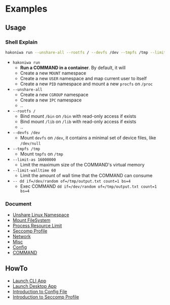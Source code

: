 # Examples

## Usage

### Shell Explain

```sh
hakoniwa run --unshare-all --rootfs / --devfs /dev --tmpfs /tmp --limit-walltime 60 -- dd if=/dev/random of=/tmp/output.txt count=1 bs=4
```

- `hakoniwa run`
  - **Run a COMMAND in a container**. By default, it will
  - Create a new `MOUNT` namespace
  - Create a new `USER` namespace and map current user to itself
  - Create a new `PID` namespace and mount a new `procfs` on `/proc`
- `--unshare-all`
  - Create a new `CGROUP` namespace
  - Create a new `IPC` namespace
  - ..
- `--rootfs /`
  - Bind mount `/bin` on `/bin` with read-only access if exists
  - Bind mount `/lib` on `/lib` with read-only access if exists
  - ..
- `--devfs /dev`
  - Mount `devfs` on `/dev`, it contains a minimal set of device files, like `/dev/null`
- `--tmpfs /tmp`
  - Mount `tmpfs` on `/tmp`
- `--limit-as 16000000`
  - Limit the maximum size of the COMMAND's virtual memory
- `--limit-walltime 60`
  - Limit the amount of wall time that the COMMAND can consume
- `-- dd if=/dev/random of=/tmp/output.txt count=1 bs=4`
  - Exec COMMAND `dd if=/dev/random of=/tmp/output.txt count=1 bs=4`

### Document

- [Unshare Linux Namespace](./usage-unshare.md)
- [Mount FileSystem](./usage-mount.md)
- [Process Resource Limit](./usage-limit.md)
- [Seccomp Profile](./usage-seccomp.md)
- [Network](./usage-network.md)
- [Misc](./usage-misc.md)
- [Config](./usage-config.md)
- [COMMAND](./usage-command.md)

## HowTo

- [Launch CLI App](./howto-launch-cli-app.md)
- [Launch Desktop App](./howto-launch-desktop-app.md)
- [Introduction to Config File](./howto-introduction-to-config-file.md)
- [Introduction to Seccomp Profile](./howto-introduction-to-seccomp-profile.md)
